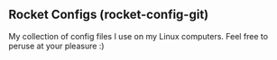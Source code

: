 ## Rocket Configs (rocket-config-git)
My collection of config files I use on my Linux computers.
Feel free to peruse at your pleasure :)
